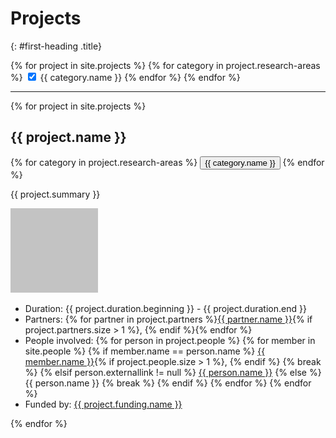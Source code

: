 ---
---
# Projects
{: #first-heading .title}
<div>
    {% for project in site.projects %}
        {% for category in project.research-areas %}
        <input type="checkbox" class="filter" id="{{ category.tag }}" checked/>
        <label for="{{ category.tag }}">{{ category.name }}</label>
        {% endfor %}
    {% endfor %}
    <hr/>
    {% for project in site.projects %}
    <div class="singleproject {% for category in project.research-areas %}{{ category.tag }} {% endfor %}">
        <div class="projectcontainer">
            <h2 class="title is-5">{{ project.name }}</h2>
            {% for category in project.research-areas %}
                <button class="button">{{ category.name }}</button>
            {% endfor %}
            <p>{{ project.summary }}</p>
        </div>
        <img class="image" src="../assets/images/testimage.png"/>
        <div class="lists">
            <ul>
                <li>Duration: {{ project.duration.beginning }} - {{ project.duration.end }}</li>
                <li>Partners: {% for partner in project.partners %}<a href="{{ partner.link }}">{{ partner.name }}</a>{% if project.partners.size > 1 %}, {% endif %}{% endfor %}</li>
                <li>People involved: 
                    {% for person in project.people %}
                        {% for member in site.people %}
                            {% if member.name == person.name %}
                                <a href="{{ member.url }}">{{ member.name }}</a>{% if project.people.size > 1 %}, {% endif %}
                                {% break %}
                            {% elsif person.externallink != null %}
                                <a href="{{ person.externallink }}">{{ person.name }}</a>
                            {% else %}
                                {{ person.name }}
                                {% break %}
                            {% endif %}
                        {% endfor %}
                    {% endfor %}</li>
                <li>Funded by: <a href="{{ project.funding.link }}">{{ project.funding.name }}</a></li>
            </ul>
        </div>
        <div class="emptydiv"></div>
    </div>
    {% endfor %}
</div>
<script>
    var shown = document.getElementsByClassName("singleproject");
    var checkboxes = document.getElementsByClassName("filter");
    for (var j = 0; j < checkboxes.length; j++) {
        let checkbox = checkboxes[j];
        checkbox.addEventListener('click', function() {
            if (checkbox.checked == true) {
                for (var i = 0; i < shown.length; i++) {
                    if (shown[i].classList.contains(checkbox.id)) {
                        shown[i].style.display = 'block';
                    }
                }
            }
            else {
                for (var i = 0; i < shown.length; i++) {
                    if (shown[i].classList.contains(checkbox.id)) {
                        shown[i].style.display = 'none';
                    }
                }
            }
        });
    }
</script>